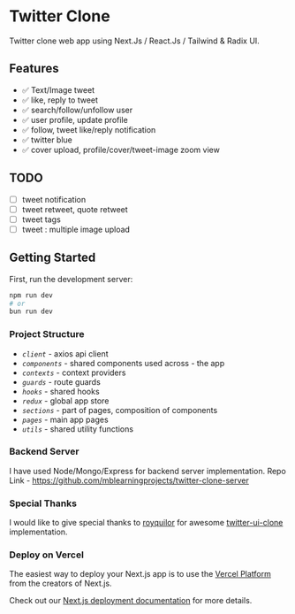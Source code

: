 # Twitter Clone

Twitter clone web app using Next.Js / React.Js / Tailwind & Radix UI.

## Features

- ✅ Text/Image tweet
- ✅ like, reply to tweet
- ✅ search/follow/unfollow user
- ✅ user profile, update profile
- ✅ follow, tweet like/reply notification
- ✅ twitter blue
- ✅ cover upload, profile/cover/tweet-image zoom view

## TODO

- [ ] tweet notification
- [ ] tweet retweet, quote retweet
- [ ] tweet tags
- [ ] tweet : multiple image upload

## Getting Started

First, run the development server:

```bash
npm run dev
# or
bun run dev
```

### Project Structure

- _`client`_ - axios api client
- _`components`_ - shared components used across - the app
- _`contexts`_ - context providers
- _`guards`_ - route guards
- _`hooks`_ - shared hooks
- _`redux`_ - global app store
- _`sections`_ - part of pages, composition of components
- _`pages`_ - main app pages
- _`utils`_ - shared utility functions

### Backend Server

I have used Node/Mongo/Express for backend server implementation.
Repo Link - https://github.com/mblearningprojects/twitter-clone-server

### Special Thanks

I would like to give special thanks to [royquilor](https://github.com/royquilor) for awesome [twitter-ui-clone](https://github.com/royquilor/twitter-ui-practise) implementation.

### Deploy on Vercel

The easiest way to deploy your Next.js app is to use the [Vercel Platform](https://vercel.com/new?utm_medium=default-template&filter=next.js&utm_source=create-next-app&utm_campaign=create-next-app-readme) from the creators of Next.js.

Check out our [Next.js deployment documentation](https://nextjs.org/docs/deployment) for more details.
